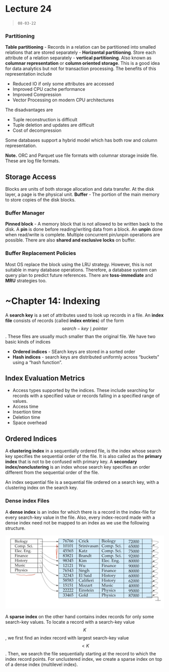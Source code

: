 # Lecture 24

> `08-03-22`

### Partitioning

**Table partitioning** - Records in a relation can be partitioned into smalled relations that are stored separately - **Horizontal partitioning**. Store each attribute of a relation separately - **vertical partitioning**. Also known as **columnar representation** or **column oriented storage**. This is a good idea for data analytics but not for transaction processing. The benefits of this representation include

- Reduced IO if only some attributes are accessed
- Improved CPU cache performance
- Improved Compression
- Vector Processing on modern CPU architectures

The disadvantages are

- Tuple reconstruction is difficult
- Tuple deletion and updates are difficult
- Cost of decompression

Some databases support a hybrid model which has both row and column representation. 

**Note.** ORC and Parquet  use file formats with columnar storage inside file. These are log file formats.

## Storage Access

Blocks are units of both storage allocation and data transfer. At the disk layer, a page is the physical unit. **Buffer** - The portion of the main memory to store copies of the disk blocks. 

### Buffer Manager

**Pinned block** - A memory block that is not allowed to be written back to the disk. A **pin** is done before reading/writing data from a block. An **unpin** done when read/write is complete. Multiple concurrent pin/unpin operations are possible. There are also **shared and exclusive locks** on buffer. 

### Buffer Replacement Policies

Most OS replace the block using the LRU strategy. However, this is not suitable in many database operations. Therefore, a database system can query plan to predict future references. There are **toss-immediate** and **MRU** strategies too.

# ~Chapter 14: Indexing

A **search key** is a set of attributes used to look up records in a file. An **index file** consists of records (called **index entries**) of the form $$search-key \mid pointer$$.  These files are usually much smaller than the original file. We have two basic kinds of indices

- **Ordered indices** - SEarch keys are stored in a sorted order
- **Hash indices** - search keys are distributed uniformly across “buckets” using a “hash function”.

## Index Evaluation Metrics

- Access types supported by the indices. These include searching for records with a specified value or records falling in a specified range of values.
- Access time
- Insertion time
- Deletion time
- Space overhead

## Ordered Indices

A **clustering index** in a sequentially ordered file, is the index whose search key specifies the sequential order of the file. It is also called as the **primary index** that is not to be confused with primary key. A **secondary index/nonclustering** is an index whose search key specifies an order different from the sequential order of the file.

An index sequential file is a sequential file ordered on a search key, with a clustering index on the search key.

### Dense index Files

A **dense index** is an index for which there is a record in the index-file for every search-key value in the file.  Also, every index-record made with a dense index need not be mapped to an index as we use the following structure.

![image-20220407153333197](/assets/img/Databases/image-20220407153333197.png)

A **sparse index** on the other hand contains index records for only some search-key values. To locate a record with a search-key value $$K$$, we first find an index record with largest search-key value $$< K$$. Then, we search the file sequentially starting at the record to which the index record points. For unclustered index, we create a sparse index on top of a dense index (multilevel index).
